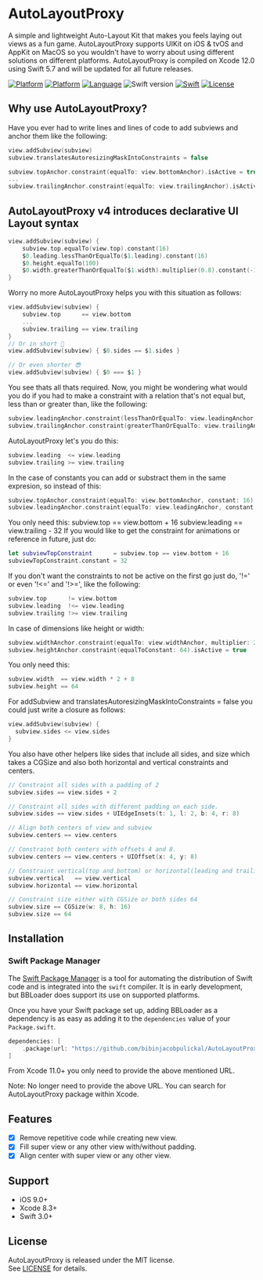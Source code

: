 # AutoLayoutProxy

A simple and lightweight Auto-Layout Kit that makes you feels laying out views as a fun game. AutoLayoutProxy supports UIKit on iOS & tvOS and AppKit on MacOS so you wouldn't have to worry about using different solutions on different platforms. AutoLayoutProxy is compiled on Xcode 12.0 using Swift 5.7 and will be updated for all future releases.

[![Platform](http://img.shields.io/badge/platform-iOS-blue.svg?style=flat)](https://developer.apple.com/iphone/index.action)
[![Platform](https://img.shields.io/badge/platform-macOS-purple.svg?style=flat)](https://developer.apple.com/iphone/index.action)
[![Language](http://img.shields.io/badge/language-swift-brightgreen.svg?style=flat)](https://developer.apple.com/swift)
![Swift version](https://img.shields.io/badge/swift-5.7-orange.svg)
[![Swift](https://github.com/bibinjacobpulickal/AutoLayoutProxy/actions/workflows/swift.yml/badge.svg)](https://github.com/bibinjacobpulickal/AutoLayoutProxy/actions/workflows/swift.yml)
[![License](http://img.shields.io/badge/license-MIT-lightgray.svg?style=flat)](https://github.com/bibinjacobpulickal/AutoLayoutProxy/blob/master/LICENSE)

## Why use AutoLayoutProxy?

Have you ever had to write lines and lines of code to add subviews and anchor them like the following:
```swift
view.addSubview(subview)
subview.translatesAutoresizingMaskIntoConstraints = false

subview.topAnchor.constraint(equalTo: view.bottomAnchor).isActive = true
...
subview.trailingAnchor.constraint(equalTo: view.trailingAnchor).isActive = true
```

## AutoLayoutProxy v4 introduces declarative UI Layout syntax
```swift
view.addSubview(subview) {
    subview.top.equalTo(view.top).constant(16)
    $0.leading.lessThanOrEqualTo($1.leading).constant(16)
    $0.height.equalTo(100)
    $0.width.greaterThanOrEqualTo($1.width).multiplier(0.8).constant(-12)
}
```

Worry no more AutoLayoutProxy helps you with this situation as follows:
```swift
view.addSubview(subview) {
    subview.top      == view.bottom
    ...
    subview.trailing == view.trailing
}
// Or in short 🙂
view.addSubview(subview) { $0.sides == $1.sides }

// Or even shorter 😎
view.addSubview(subview) { $0 === $1 } 
```

You see thats all thats required. Now, you might be wondering what would you do if you had to make a constraint with a relation that's not equal but, less than or greater than, like the following:
```swift
subview.leadingAnchor.constraint(lessThanOrEqualTo: view.leadingAnchor, constant: -8).isActive = true
subview.trailingAnchor.constraint(greaterThanOrEqualTo: view.trailingAnchor: constant: 16).isActive = true
```

AutoLayoutProxy let's you do this:
```swift
subview.leading  <= view.leading
subview.trailing >= view.trailing
```

In the case of constants you can add or substract them in the same expresion, so instead of this:
```swift
subview.topAnchor.constraint(equalTo: view.bottomAnchor, constant: 16).isActive = true
subview.leadingAnchor.constraint(equalTo: view.leadingAnchor, constant: -32).isActive = true
```

You only need this:
subview.top     == view.bottom + 16
subview.leading == view.trailing - 32
If you would like to get the constraint for animations or reference in future, just do:
```swift
let subviewTopConstraint      = subview.top == view.bottom + 16
subviewTopConstraint.constant = 32
```

If you don't want the constraints to not be active on the first go just do, '!=' or even '!<=' and '!>=', like the following:
```swift
subview.top      != view.bottom
subview.leading  !<= view.leading
subview.trailing !>= view.trailing
```

In case of dimensions like height or width:
```swift
subview.widthAnchor.constraint(equalTo: view.widthAnchor, multiplier: 2, constant: 8).isActive = true
subview.heightAnchor.constraint(equalToConstant: 64).isActive = true
```
You only need this:
```swift
subview.width  == view.width * 2 + 8
subview.height == 64
```
For addSubview and translatesAutoresizingMaskIntoConstraints = false you could just write a closure as follows:
```swift
view.addSubview(subview) {
  subview.sides <= view.sides
}
```
You also have other helpers like sides that include all sides, and size which takes a CGSize and also both horizontal and vertical constraints and centers.
```swift
// Constraint all sides with a padding of 2
subview.sides == view.sides + 2

// Constraint all sides with different padding on each side.
subview.sides == view.sides + UIEdgeInsets(t: 1, l: 2, b: 4, r: 8)

// Align both centers of view and subview
subview.centers == view.centers

// Constraint both centers with offsets 4 and 8.
subview.centers == view.centers + UIOffset(x: 4, y: 8)

// Constraint vertical(top and bottom) or horizontal(leading and trailing)
subview.vertical   == view.vertical
subview.horizontal == view.horizontal

// Constraint size either with CGSize or both sides 64
subview.size == CGSize(w: 8, h: 16)
subview.size == 64
```

## Installation

### Swift Package Manager

The [Swift Package Manager](https://swift.org/package-manager/) is a tool for automating the distribution of Swift code and is integrated into the `swift` compiler. It is in early development, but BBLoader does support its use on supported platforms.

Once you have your Swift package set up, adding BBLoader as a dependency is as easy as adding it to the `dependencies` value of your `Package.swift`.

```swift
dependencies: [
    .package(url: "https://github.com/bibinjacobpulickal/AutoLayoutProxy.git", .upToNextMajor(from: "4.0.0"))
]
```
From Xcode 11.0+ you only need to provide the above mentioned URL.

Note: No longer need to provide the above URL. You can search for AutoLayoutProxy package within Xcode.

## Features
- [x] Remove repetitive code while creating new view.
- [x] Fill super view or any other view with/without padding.
- [x] Align center with super view or any other view.

## Support

- iOS 9.0+
- Xcode 8.3+
- Swift 3.0+

## License
AutoLayoutProxy is released under the MIT license.  
See [LICENSE](https://github.com/bibinjacobpulickal/AutoLayoutProxy/blob/master/LICENSE) for details.
